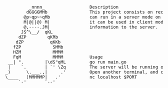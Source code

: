 

<pre>         _nnnn_                 Description       
        dGGGGMMb                This project consists on recreating the NetCat in a Server-Client Architecture that
       @p~qp~~qMb               can run in a server mode on a specified port listening for incoming connections, and
       M|@||@) M|               it can be used in client mode, trying to connect to a specified port and transmitting
       @,----.JM|               information to the server.
      JS^\__/  qKL              
     dZP        qKRb      
    dZP          qKKb           
   fZP            SMMb
   HZM            MMMM          
   FqM            MMMM          Usage
 __| ".        |\dS"qML         go run main.go
 |    `.       | `' \Zq         The server will be running on port 8989
_)      \.___.,|     .'         Open another terminal, and connect to the chat
\____   )MMMMMP|   .'           nc localhost $PORT
     `-'       `--'</pre>